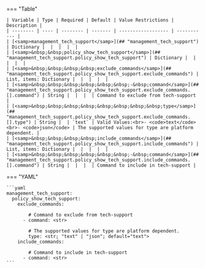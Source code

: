 <!--
  ~ Copyright (c) 2023 Arista Networks, Inc.
  ~ Use of this source code is governed by the Apache License 2.0
  ~ that can be found in the LICENSE file.
  -->
=== "Table"

    | Variable | Type | Required | Default | Value Restrictions | Description |
    | -------- | ---- | -------- | ------- | ------------------ | ----------- |
    | [<samp>management_tech_support</samp>](## "management_tech_support") | Dictionary |  |  |  |  |
    | [<samp>&nbsp;&nbsp;policy_show_tech_support</samp>](## "management_tech_support.policy_show_tech_support") | Dictionary |  |  |  |  |
    | [<samp>&nbsp;&nbsp;&nbsp;&nbsp;exclude_commands</samp>](## "management_tech_support.policy_show_tech_support.exclude_commands") | List, items: Dictionary |  |  |  |  |
    | [<samp>&nbsp;&nbsp;&nbsp;&nbsp;&nbsp;&nbsp;-&nbsp;command</samp>](## "management_tech_support.policy_show_tech_support.exclude_commands.[].command") | String |  |  |  | Command to exclude from tech-support |
    | [<samp>&nbsp;&nbsp;&nbsp;&nbsp;&nbsp;&nbsp;&nbsp;&nbsp;type</samp>](## "management_tech_support.policy_show_tech_support.exclude_commands.[].type") | String |  | `text` | Valid Values:<br>- <code>text</code><br>- <code>json</code> | The supported values for type are platform dependent. |
    | [<samp>&nbsp;&nbsp;&nbsp;&nbsp;include_commands</samp>](## "management_tech_support.policy_show_tech_support.include_commands") | List, items: Dictionary |  |  |  |  |
    | [<samp>&nbsp;&nbsp;&nbsp;&nbsp;&nbsp;&nbsp;-&nbsp;command</samp>](## "management_tech_support.policy_show_tech_support.include_commands.[].command") | String |  |  |  | Command to include in tech-support |

=== "YAML"

    ```yaml
    management_tech_support:
      policy_show_tech_support:
        exclude_commands:

            # Command to exclude from tech-support
          - command: <str>

            # The supported values for type are platform dependent.
            type: <str; "text" | "json"; default="text">
        include_commands:

            # Command to include in tech-support
          - command: <str>
    ```
